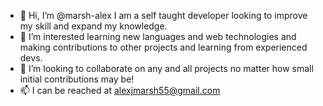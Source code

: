 - 👋 Hi, I’m @marsh-alex I am a self taught developer looking to improve my skill and expand my knowledge.
- 👀 I’m interested learning new languages and web technologies and making contributions to other projects and learning from experienced devs.
- 💞️ I’m looking to collaborate on any and all projects no matter how small initial contributions may be!
- 📫 I can be reached at alexjmarsh55@gmail.com
